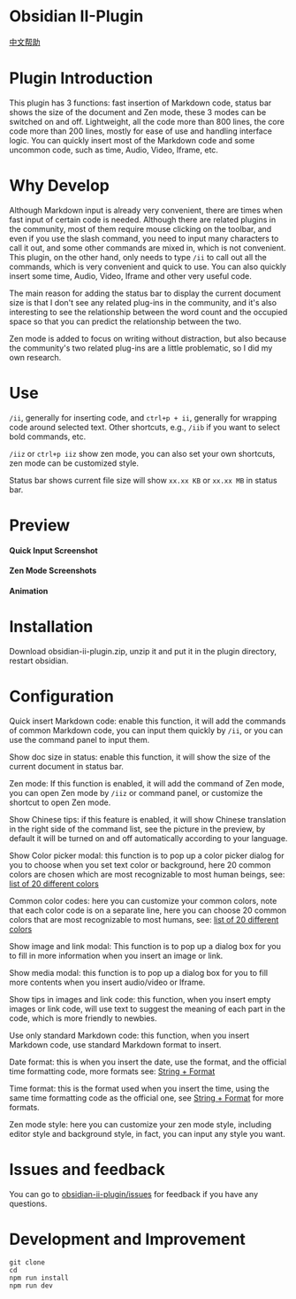 # Obsidian II-Plugin

[中文帮助](https://github.com/wish5115/obsidian-ii-plugin/blob/main/README-zh.md)

# Plugin Introduction

This plugin has 3 functions: fast insertion of Markdown code, status bar shows the size of the document and Zen mode, these 3 modes can be switched on and off. Lightweight, all the code more than 800 lines, the core code more than 200 lines, mostly for ease of use and handling interface logic. You can quickly insert most of the Markdown code and some uncommon code, such as time, Audio, Video, Iframe, etc.

# Why Develop

Although Markdown input is already very convenient, there are times when fast input of certain code is needed. Although there are related plugins in the community, most of them require mouse clicking on the toolbar, and even if you use the slash command, you need to input many characters to call it out, and some other commands are mixed in, which is not convenient. This plugin, on the other hand, only needs to type `/ii` to call out all the commands, which is very convenient and quick to use. You can also quickly insert some time, Audio, Video, Iframe and other very useful code.

The main reason for adding the status bar to display the current document size is that I don't see any related plug-ins in the community, and it's also interesting to see the relationship between the word count and the occupied space so that you can predict the relationship between the two.

Zen mode is added to focus on writing without distraction, but also because the community's two related plug-ins are a little problematic, so I did my own research.

# Use

`/ii`, generally for inserting code, and `ctrl+p + ii`, generally for wrapping code around selected text. Other shortcuts, e.g., `/iib` if you want to select bold commands, etc.

`/iiz` or `ctrl+p iiz` show zen mode, you can also set your own shortcuts, zen mode can be customized style.

Status bar shows current file size will show `xx.xx KB` or `xx.xx MB` in status bar.

# Preview

#### Quick Input Screenshot

#### Zen Mode Screenshots

#### Animation



# Installation

Download obsidian-ii-plugin.zip, unzip it and put it in the plugin directory, restart obsidian.

# Configuration

Quick insert Markdown code: enable this function, it will add the commands of common Markdown code, you can input them quickly by `/ii`, or you can use the command panel to input them.

Show doc size in status: enable this function, it will show the size of the current document in status bar.

Zen mode: If this function is enabled, it will add the command of Zen mode, you can open Zen mode by `/iiz` or command panel, or customize the shortcut to open Zen mode.

Show Chinese tips: if this feature is enabled, it will show Chinese translation in the right side of the command list, see the picture in the preview, by default it will be turned on and off automatically according to your language.

Show Color picker modal: this function is to pop up a color picker dialog for you to choose when you set text color or background, here 20 common colors are chosen which are most recognizable to most human beings, see: [list of 20 different colors](https://zhuanlan.zhihu.com/p/508870810 )

Common color codes: here you can customize your common colors, note that each color code is on a separate line, here you can choose 20 common colors that are most recognizable to most humans, see: [list of 20 different colors](https://zhuanlan.zhihu.com/p/508870810 )

Show image and link modal: This function is to pop up a dialog box for you to fill in more information when you insert an image or link.

Show media modal: this function is to pop up a dialog box for you to fill more contents when you insert audio/video or Iframe.

Show tips in images and link code: this function, when you insert empty images or link code, will use text to suggest the meaning of each part in the code, which is more friendly to newbies.

Use only standard Markdown code: this function, when you insert Markdown code, use standard Markdown format to insert.

Date format: this is when you insert the date, use the format, and the official time formatting code, more formats see: [String + Format](https://momentjs.com/docs/#/parsing/string-format/)

Time format: this is the format used when you insert the time, using the same time formatting code as the official one, see [String + Format](https://momentjs.com/docs/#/parsing/string-format/) for more formats.

Zen mode style: here you can customize your zen mode style, including editor style and background style, in fact, you can input any style you want.


# Issues and feedback

You can go to [obsidian-ii-plugin/issues](https://github.com/wish5115/obsidian-ii-plugin/issues) for feedback if you have any questions.

# Development and Improvement

```
git clone 
cd 
npm run install
npm run dev
```
